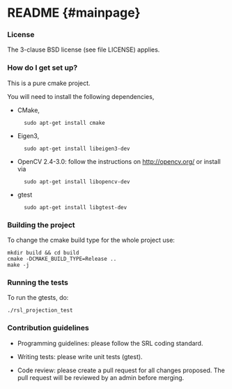 README                        {#mainpage}
======


### License ###

The 3-clause BSD license (see file LICENSE) applies.

### How do I get set up? ###

This is a pure cmake project.

You will need to install the following dependencies,

* CMake,

        sudo apt-get install cmake

* Eigen3,

        sudo apt-get install libeigen3-dev


* OpenCV 2.4-3.0: follow the instructions on http://opencv.org/ or install
  via

        sudo apt-get install libopencv-dev

* gtest

        sudo apt-get install libgtest-dev

### Building the project ###

To change the cmake build type for the whole project use:

    mkdir build && cd build
    cmake -DCMAKE_BUILD_TYPE=Release ..
    make -j

### Running the tests ###

To run the gtests, do:

    ./rsl_projection_test


### Contribution guidelines ###

* Programming guidelines: please follow the SRL coding standard.

* Writing tests: please write unit tests (gtest).

* Code review: please create a pull request for all changes proposed. The pull
  request will be reviewed by an admin before merging.

